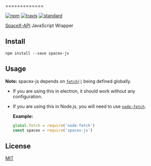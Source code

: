 =============

[![npm][npm-image]][npm-url]
[![travis][travis-image]][travis-url]
[![standard][standard-image]][standard-url]

[npm-image]: https://img.shields.io/npm/v/spacex-js.svg?style=flat-square
[npm-url]: https://www.npmjs.com/package/spacex-js
[travis-image]: https://img.shields.io/travis/jasonCodeng/spacex-js.svg?style=flat-square
[travis-url]: https://travis-ci.org/jasonCodeng/spacex-js
[standard-image]: https://img.shields.io/badge/code%20style-standard-brightgreen.svg?style=flat-square
[standard-url]: http://npm.im/standard

[SpaceX-API](https://github.com/r-spacex/SpaceX-API) JavaScript Wrapper

Install
-------

    npm install --save spacex-js


Usage
-----

**Note:** spacex-js depends on [`fetch()`](https://developer.mozilla.org/en-US/docs/Web/API/WindowOrWorkerGlobalScope/fetch) being defined globally.

- If you are using this in electron, it should work without any configuration.
- If you are using this in Node.js, you will need to use [`node-fetch`](https://www.npmjs.com/package/node-fetch).

  **Example:**
  ```js
  global.fetch = require('node-fetch')
  const spacex = require('spacex-js')
  ```

## License

[MIT](LICENSE.md)